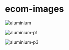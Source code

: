 # ecom-images

![aluminium](https://user-images.githubusercontent.com/54243544/162165976-97099b52-5075-43df-b669-8b83db3aede1.png)


![aluminium-p1](https://user-images.githubusercontent.com/54243544/162166904-2a25e2fe-f251-4cad-91fa-50adb4788355.jpg)

![aluminium-p3](https://user-images.githubusercontent.com/54243544/162166922-dd178515-a6a2-4607-a554-e7f988f63f7f.png)
